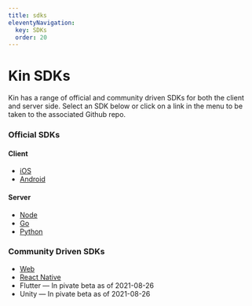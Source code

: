 ```yaml
---
title: sdks
eleventyNavigation:
  key: SDKs
  order: 20
---
```


# Kin SDKs

Kin has a range of official and community driven SDKs for both the client and server side. Select an SDK below or click on a link in the menu to be taken to the associated Github repo.

### Official SDKs

#### Client

- <a href="https://github.com/kinecosystem/kin-ios" target="_blank">iOS</a>
- <a href="https://github.com/kinecosystem/kin-android" target="_blank">Android</a>

#### Server

- <a href="https://github.com/kinecosystem/kin-node" target="_blank">Node</a>
- <a href="https://github.com/kinecosystem/kin-go" target="_blank">Go</a>
- <a href="https://github.com/kinecosystem/kin-python" target="_blank">Python</a>

### Community Driven SDKs

- <a href="https://github.com/kin-sdk/kin-sdk-web" target="_blank">Web</a>
- <a href="https://github.com/kin-sdk/kin-sdk-react-native" target="_blank">React Native</a>
- Flutter — In pivate beta as of 2021-08-26
- Unity — In pivate beta as of 2021-08-26
